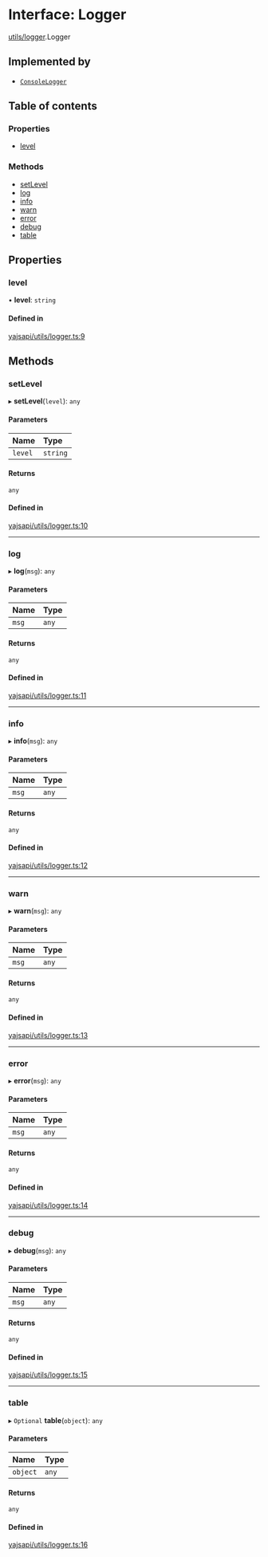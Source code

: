 # Interface: Logger

[utils/logger](../modules/utils_logger.md).Logger

## Implemented by

- [`ConsoleLogger`](../classes/utils_consoleLogger.ConsoleLogger.md)

## Table of contents

### Properties

- [level](utils_logger.Logger.md#level)

### Methods

- [setLevel](utils_logger.Logger.md#setlevel)
- [log](utils_logger.Logger.md#log)
- [info](utils_logger.Logger.md#info)
- [warn](utils_logger.Logger.md#warn)
- [error](utils_logger.Logger.md#error)
- [debug](utils_logger.Logger.md#debug)
- [table](utils_logger.Logger.md#table)

## Properties

### level

• **level**: `string`

#### Defined in

[yajsapi/utils/logger.ts:9](https://github.com/golemfactory/yajsapi/blob/dec68b9/yajsapi/utils/logger.ts#L9)

## Methods

### setLevel

▸ **setLevel**(`level`): `any`

#### Parameters

| Name | Type |
| :------ | :------ |
| `level` | `string` |

#### Returns

`any`

#### Defined in

[yajsapi/utils/logger.ts:10](https://github.com/golemfactory/yajsapi/blob/dec68b9/yajsapi/utils/logger.ts#L10)

___

### log

▸ **log**(`msg`): `any`

#### Parameters

| Name | Type |
| :------ | :------ |
| `msg` | `any` |

#### Returns

`any`

#### Defined in

[yajsapi/utils/logger.ts:11](https://github.com/golemfactory/yajsapi/blob/dec68b9/yajsapi/utils/logger.ts#L11)

___

### info

▸ **info**(`msg`): `any`

#### Parameters

| Name | Type |
| :------ | :------ |
| `msg` | `any` |

#### Returns

`any`

#### Defined in

[yajsapi/utils/logger.ts:12](https://github.com/golemfactory/yajsapi/blob/dec68b9/yajsapi/utils/logger.ts#L12)

___

### warn

▸ **warn**(`msg`): `any`

#### Parameters

| Name | Type |
| :------ | :------ |
| `msg` | `any` |

#### Returns

`any`

#### Defined in

[yajsapi/utils/logger.ts:13](https://github.com/golemfactory/yajsapi/blob/dec68b9/yajsapi/utils/logger.ts#L13)

___

### error

▸ **error**(`msg`): `any`

#### Parameters

| Name | Type |
| :------ | :------ |
| `msg` | `any` |

#### Returns

`any`

#### Defined in

[yajsapi/utils/logger.ts:14](https://github.com/golemfactory/yajsapi/blob/dec68b9/yajsapi/utils/logger.ts#L14)

___

### debug

▸ **debug**(`msg`): `any`

#### Parameters

| Name | Type |
| :------ | :------ |
| `msg` | `any` |

#### Returns

`any`

#### Defined in

[yajsapi/utils/logger.ts:15](https://github.com/golemfactory/yajsapi/blob/dec68b9/yajsapi/utils/logger.ts#L15)

___

### table

▸ `Optional` **table**(`object`): `any`

#### Parameters

| Name | Type |
| :------ | :------ |
| `object` | `any` |

#### Returns

`any`

#### Defined in

[yajsapi/utils/logger.ts:16](https://github.com/golemfactory/yajsapi/blob/dec68b9/yajsapi/utils/logger.ts#L16)
